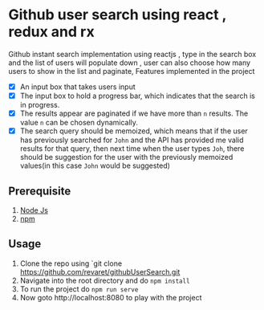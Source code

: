 # Github user search using react , redux and rx
Github instant search implementation using reactjs , type in the search box and the list of users will populate down , user can also choose how many users to show in the list and paginate, Features implemented in the project 

- [x] An input box that takes users input
- [x] The input box to hold a progress bar, which indicates that the search is in progress.
- [x] The results appear are paginated if we have more than `n` results. The value `n` can be chosen dynamically. 
- [x] The search query should be memoized, which means that if the user has previously searched for `John` and the API has provided me valid results for that query, then next time when the user types `Joh`, there should be suggestion for the user with the previously memoized values(in this case `John` would be suggested) 

## Prerequisite 
1. [Node Js](https://nodejs.org/en/)
2. [npm](https://www.npmjs.com/get-npm)


## Usage
1. Clone the repo using `git clone https://github.com/revaret/githubUserSearch.git
2. Navigate into the root directory and do `npm install`
3. To run the project do `npm run serve`
4. Now goto http://localhost:8080 to play with the project 

